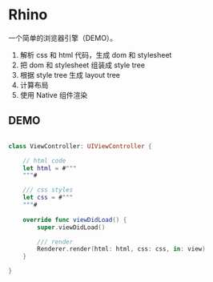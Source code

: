 # Rhino

一个简单的浏览器引擎（DEMO）。

1. 解析 css 和 html 代码，生成 dom 和 stylesheet
2. 把 dom 和 stylesheet 组装成 style tree
3. 根据 style tree 生成 layout tree
4. 计算布局
5. 使用 Native 组件渲染


## DEMO

```swift

class ViewController: UIViewController {

    // html code
    let html = #"""
    """#

    /// css styles
    let css = #"""
    """#
        
    override func viewDidLoad() {
        super.viewDidLoad()

        /// render
        Renderer.render(html: html, css: css, in: view)
    }

}

```



